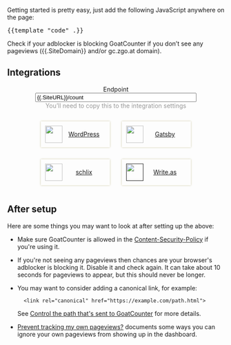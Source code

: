 Getting started is pretty easy, just add the following JavaScript anywhere on the page:

<pre>{{template "code" .}}</pre>

Check if your adblocker is blocking GoatCounter if you don’t see any pageviews
({{.SiteDomain}} and/or gc.zgo.at domain).

Integrations
------------

<div style="text-align: center">
<label for="int-url">Endpoint</label><br>
<input type="text" value="{{.SiteURL}}/count" style="width: 28em"><br>
<span style="color: #999">You’ll need to copy this to the integration settings</span>

<style>
.integrations          { display: flex; flex-wrap: wrap; justify-content: center; margin-top: 1em; margin-bottom: 2em; }
.integrations a img    { float: left; }
.integrations a        { line-height: 40px; padding: 10px; width: 10em; margin: 1em; box-shadow: 0 0 4px #cdc8a4; }
.integrations a:hover  { text-decoration: none; color: #00f; background-color: #f7f7f7; }
.integrations a.active { background: linear-gradient(#d0cecc, #f0f0f0); }

.popbox    { display: none; padding: 1em; margin: 3em; margin-top: -2em;
             box-shadow: 0 0 4px var(--box-shadow); background-color: var(--bg); }
</style>

<div class="integrations">
<a href="https://github.com/arp242/goatcounter-wordpress">
    <img width="40" height="40" src="{{.Static}}/int-logo/wp.png"> WordPress</a>
<a href="https://www.npmjs.com/package/gatsby-plugin-goatcounter">
    <img width="40" height="40" src="{{.Static}}/int-logo/gatsby.svg"> Gatsby</a>
<a href="https://www.schlix.com/extensions/analytics/goatcounter.html">
    <img width="40" height="40" src="{{.Static}}/int-logo/schlix.png"> schlix</a>
<a href="" class="expand" data-expand=".write-as">
    <img width="40" height="40" src="{{.Static}}/int-logo/write-as.svg"> Write.as</a>
</div>
</div>

<div class="popbox write-as">
Paste the following in <em>Custom Javascript</em> in the <em>Customize</em> page:

<pre>const script = document.createElement('script');
script.setAttribute('defer', true);
script.setAttribute('src', 'https://{{.CountDomain}}/count.js');
script.setAttribute('data-goatcounter', '{{.SiteURL}}/count');
document.body.appendChild(script);</pre>
</div>


After setup
-----------

Here are some things you may want to look at after setting up the above:

- Make sure GoatCounter is allowed in the [Content-Security-Policy](/code/csp)
  if you're using it.

- If you're not seeing any pageviews then chances are your browser's adblocker
  is blocking it. Disable it and check again. It can take about 10 seconds for
  pageviews to appear, but this should never be longer.

- You may want to consider adding a canonical link, for example:

        <link rel="canonical" href="https://example.com/path.html">

    See [Control the path that's sent to GoatCounter](/code/path) for more details.

- [Prevent tracking my own pageviews?](/code/skip-dev) documents some ways you
  can ignore your own pageviews from showing up in the dashboard.
